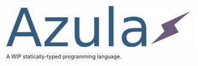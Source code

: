 <img src="https://github.com/OisinA/Azula/blob/master/azula_combined.png" width="500" />

A WIP statically-typed programming language.
